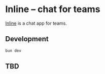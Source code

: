 # Inline – chat for teams

[Inline](https://inline.chat) is a chat app for teams.

## Development

```sh
bun dev
```

## TBD